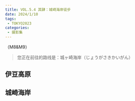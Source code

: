 ```yaml
---
title: VOL.5.4 其肆：城崎海岸徒步
date: 2024/1/10
tags:
 - TOKYO2023
categories:
 - 摄影集
---
```


（M8&M9）

> 您正在前往的路线是：城ヶ崎海岸（じょうがさきかいがん）


## 伊豆高原

## 城崎海岸

